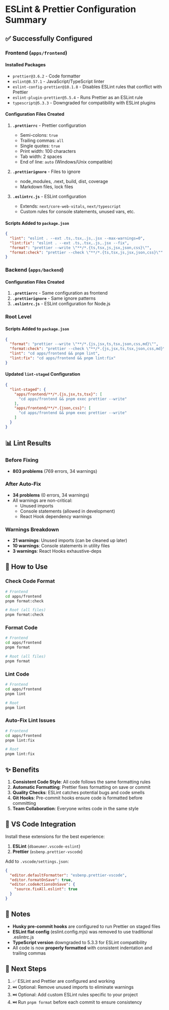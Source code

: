 # ESLint & Prettier Configuration Summary

## ✅ Successfully Configured

### Frontend (`apps/frontend`)

#### Installed Packages
- `prettier@3.6.2` - Code formatter
- `eslint@8.57.1` - JavaScript/TypeScript linter
- `eslint-config-prettier@10.1.8` - Disables ESLint rules that conflict with Prettier
- `eslint-plugin-prettier@5.5.4` - Runs Prettier as an ESLint rule
- `typescript@5.3.3` - Downgraded for compatibility with ESLint plugins

#### Configuration Files Created
1. **`.prettierrc`** - Prettier configuration
   - Semi-colons: `true`
   - Trailing commas: `all`
   - Single quotes: `true`
   - Print width: 100 characters
   - Tab width: 2 spaces
   - End of line: `auto` (Windows/Unix compatible)

2. **`.prettierignore`** - Files to ignore
   - node_modules, .next, build, dist, coverage
   - Markdown files, lock files

3. **`.eslintrc.js`** - ESLint configuration
   - Extends: `next/core-web-vitals`, `next/typescript`
   - Custom rules for console statements, unused vars, etc.

#### Scripts Added to `package.json`
```json
{
  "lint": "eslint . --ext .ts,.tsx,.js,.jsx --max-warnings=0",
  "lint:fix": "eslint . --ext .ts,.tsx,.js,.jsx --fix",
  "format": "prettier --write \"**/*.{ts,tsx,js,jsx,json,css}\"",
  "format:check": "prettier --check \"**/*.{ts,tsx,js,jsx,json,css}\""
}
```

### Backend (`apps/backend`)

#### Configuration Files Created
1. **`.prettierrc`** - Same configuration as frontend
2. **`.prettierignore`** - Same ignore patterns
3. **`.eslintrc.js`** - ESLint configuration for Node.js

### Root Level

#### Scripts Added to `package.json`
```json
{
  "format": "prettier --write \"**/*.{js,jsx,ts,tsx,json,css,md}\"",
  "format:check": "prettier --check \"**/*.{js,jsx,ts,tsx,json,css,md}\"",
  "lint": "cd apps/frontend && pnpm lint",
  "lint:fix": "cd apps/frontend && pnpm lint:fix"
}
```

#### Updated `lint-staged` Configuration
```json
{
  "lint-staged": {
    "apps/frontend/**/*.{js,jsx,ts,tsx}": [
      "cd apps/frontend && pnpm exec prettier --write"
    ],
    "apps/frontend/**/*.{json,css}": [
      "cd apps/frontend && pnpm exec prettier --write"
    ]
  }
}
```

## 📊 Lint Results

### Before Fixing
- **803 problems** (769 errors, 34 warnings)

### After Auto-Fix
- **34 problems** (0 errors, 34 warnings)
- All warnings are non-critical:
  - Unused imports
  - Console statements (allowed in development)
  - React Hook dependency warnings

### Warnings Breakdown
- **21 warnings**: Unused imports (can be cleaned up later)
- **10 warnings**: Console statements in utility files
- **3 warnings**: React Hooks exhaustive-deps

## 🎯 How to Use

### Check Code Format
```bash
# Frontend
cd apps/frontend
pnpm format:check

# Root (all files)
pnpm format:check
```

### Format Code
```bash
# Frontend
cd apps/frontend
pnpm format

# Root (all files)
pnpm format
```

### Lint Code
```bash
# Frontend
cd apps/frontend
pnpm lint

# Root
pnpm lint
```

### Auto-Fix Lint Issues
```bash
# Frontend
cd apps/frontend
pnpm lint:fix

# Root
pnpm lint:fix
```

## ✨ Benefits

1. **Consistent Code Style**: All code follows the same formatting rules
2. **Automatic Formatting**: Prettier fixes formatting on save or commit
3. **Quality Checks**: ESLint catches potential bugs and code smells
4. **Git Hooks**: Pre-commit hooks ensure code is formatted before committing
5. **Team Collaboration**: Everyone writes code in the same style

## 🔧 VS Code Integration

Install these extensions for the best experience:

1. **ESLint** (`dbaeumer.vscode-eslint`)
2. **Prettier** (`esbenp.prettier-vscode`)

Add to `.vscode/settings.json`:
```json
{
  "editor.defaultFormatter": "esbenp.prettier-vscode",
  "editor.formatOnSave": true,
  "editor.codeActionsOnSave": {
    "source.fixAll.eslint": true
  }
}
```

## 📝 Notes

- **Husky pre-commit hooks** are configured to run Prettier on staged files
- **ESLint flat config** (eslint.config.mjs) was removed to use traditional .eslintrc.js
- **TypeScript version** downgraded to 5.3.3 for ESLint compatibility
- All code is now **properly formatted** with consistent indentation and trailing commas

## 🚀 Next Steps

1. ✅ ESLint and Prettier are configured and working
2. ⏭️ Optional: Remove unused imports to eliminate warnings
3. ⏭️ Optional: Add custom ESLint rules specific to your project
4. ⏭️ Run `pnpm format` before each commit to ensure consistency
